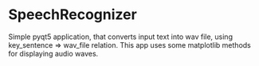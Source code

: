 # SpeechRecognizer
Simple pyqt5 application, that converts input text into wav file, using key_sentence => wav_file relation.
This app uses some matplotlib methods for displaying audio waves.
